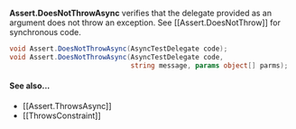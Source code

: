 **Assert.DoesNotThrowAsync** verifies that the delegate provided as an argument 
does not throw an exception. See [[Assert.DoesNotThrow]] for synchronous code.

```C#
void Assert.DoesNotThrowAsync(AsyncTestDelegate code);
void Assert.DoesNotThrowAsync(AsyncTestDelegate code,
                              string message, params object[] parms);
```

#### See also...
 * [[Assert.ThrowsAsync]]
 * [[ThrowsConstraint]]
